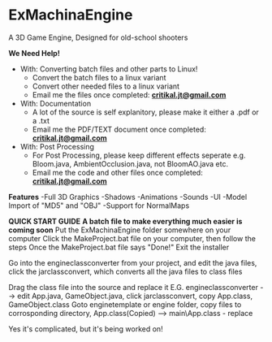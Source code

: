 # ExMachinaEngine
A 3D Game Engine, Designed for old-school shooters

**We Need Help!**
- With: Converting batch files and other parts to Linux!
   - Convert the batch files to a linux variant
   - Convert other needed files to a linux variant
   - Email me the files once completed: **critikal.jt@gmail.com**
- With: Documentation
   - A lot of the source is self explanitory, please make it either a .pdf or a .txt
   - Email me the PDF/TEXT document once completed: **critikal.jt@gmail.com**
- With: Post Processing
   - For Post Processing, please keep different effects seperate e.g. Bloom.java, AmbientOcclusion.java, not BloomAO.java etc.
   - Email me the code and other files once completed: **critikal.jt@gmail.com**

**Features**
-Full 3D Graphics
-Shadows
-Animations
-Sounds
-UI
-Model Import of "MD5" and "OBJ"
-Support for NormalMaps

**QUICK START GUIDE**
**A batch file to make everything much easier is coming soon**
Put the ExMachinaEngine folder somewhere on your computer
Click the MakeProject.bat file on your computer, then follow the steps
Once the MakeProject.bat file says "Done!" Exit the installer

Go into the engineclassconverter from your project, and edit the java files, 
click the jarclassconvert, which converts all the java files to class files

Drag the class file into the source and replace it
E.G. engineclassconverter --> edit App.java, GameObject.java, click jarclassconvert, copy App.class, GameObject.class
Goto enginetemplate or engine folder, copy files to corrosponding directory, App.class(Copied) --> main\App.class - replace

Yes it's complicated, but it's being worked on!
